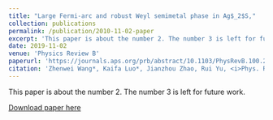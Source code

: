 ```yaml
---
title: "Large Fermi-arc and robust Weyl semimetal phase in Ag$_2$S,"
collection: publications
permalink: /publication/2010-11-02-paper
excerpt: 'This paper is about the number 2. The number 3 is left for future work.'
date: 2019-11-02
venue: 'Physics Review B'
paperurl: 'https://journals.aps.org/prb/abstract/10.1103/PhysRevB.100.205117'
citation: 'Zhenwei Wang*, Kaifa Luo*, Jianzhou Zhao, Rui Yu, <i>Phys. Rev. B</i>. 100, 205117 (2019).'
---
```

This paper is about the number 2. The number 3 is left for future work.

[Download paper here](https://journals.aps.org/prb/abstract/10.1103/PhysRevB.100.205117)